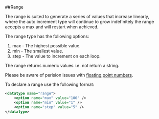 ##Range

The range is suited to generate a series of values that increase linearly, where the auto increment type will continue to grow indefinitely the range accepts a max and will restart when achieved.

The range type has the following options:

1. max  - The highest possible value.
2. min  - The smallest value.
4. step - The value to increment on each loop.

The range returns numeric values i.e. not return a string.

Please be aware of perision issues with [floating point numbers](http://php.net/manual/en/language.types.float.php).

To declare a range use the following format:

```xml
<datatype name="range">
    <option name="max" value="100" />
    <option name="min" value="1" />
    <option name="step" value="5" />
</datatype>
```

